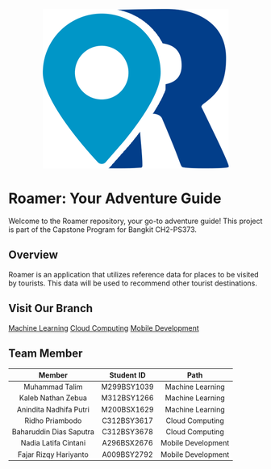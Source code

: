 <p align="center">
  <img src="https://github.com/casperdias/Roamer-CH2-PS373-/blob/main/Logo.png">
</p>

# Roamer: Your Adventure Guide

Welcome to the Roamer repository, your go-to adventure guide! This project is part of the Capstone Program for Bangkit CH2-PS373. 

## Overview

Roamer is an application that utilizes reference data for places to be visited by tourists. This data will be used to recommend other tourist destinations.

## Visit Our Branch
[Machine Learning](https://github.com/casperdias/Roamer-CH2-PS373-/tree/Machine-Learning)
[Cloud Computing](https://github.com/casperdias/Roamer-CH2-PS373-/tree/Cloud-Computing)
[Mobile Development](https://github.com/casperdias/Roamer-CH2-PS373-/tree/Mobile-Development)

## Team Member
|            Member           |  Student ID |        Path         |
| :-------------------------: | :---------: | :----------------:  |
|        Muhammad Talim       | M299BSY1039 |  Machine Learning   |
|      Kaleb Nathan Zebua     | M312BSY1266 |  Machine Learning   |
|    Anindita Nadhifa Putri   | M200BSX1629 |  Machine Learning   |
|       Ridho Priambodo       | C312BSY3617 |   Cloud Computing   |
|   Baharuddin Dias Saputra   | C312BSY3678 |   Cloud Computing   |
|     Nadia Latifa Cintani    | A296BSX2676 |  Mobile Development |
|    Fajar Rizqy Hariyanto    | A009BSY2792 |  Mobile Development |

